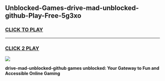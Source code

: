 
## Unblocked-Games-drive-mad-unblocked-github-Play-Free-5g3xo
<h3>
<a href="https://premium76.site?title=drive-mad-unblocked-github&ref=18A1">CLICK TO PLAY</a></h3>
<hr>

<h3>
<a href="https://premium76.site?title=drive-mad-unblocked-github&ref=18A1">CLICK 2 PLAY</a>
  
</h3>

<a href="https://premium76.site?title=drive-mad-unblocked-github&ref=18A1"><img src="https://clearcache.store/games.png"></a>


**drive-mad-unblocked-github games unblocked: Your Gateway to Fun and Accessible Online Gaming**
